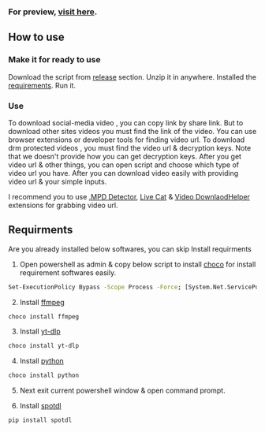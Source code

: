 ### For preview, <a href="https://github.com/asur-pbs/Media-Downloader">visit here</a>.

## How to use

### Make it for ready to use

Download the script from <a href="https://github.com/asur-pbs/Media-Downloader/releases">release</a> section. Unzip it in anywhere. Installed the <a href="https://github.com/asur-pbs/Media-Downloader#install-requirments">requirements</a>. Run it.

### Use

To download social-media video , you can copy link by share link. But to download other sites videos you must find the link of the video. You can use browser extensions or developer tools for finding video url. To download drm protected videos , you must find the video url & decryption keys.
Note that we doesn't provide how you can get decryption keys.
                                                               After you get video url & other things, you can open script and choose which type of video url you have. After you can download video easily with providing video url & your simple inputs.
                                                               
                                                               
I recommend you to use <a href="https://chrome.google.com/webstore/detail/mpd-detector/lpoohbdbmggiknlpcmhhdkpaclfcdapk">.MPD Detector</a>, <a href="https://chrome.google.com/webstore/detail/live-cat/cofmpiaddiioohphmmgjnbcpfoiknnkh">Live Cat</a> & <a href="https://microsoftedge.microsoft.com/addons/detail/video-downloadhelper/jmkaglaafmhbcpleggkmaliipiilhldn">Video DownlaodHelper</a> extensions for grabbing video url.

## Requirments

Are you already installed below softwares, you can skip Install requirments

1. Open powershell as admin & copy below script to install <a href="https://chocolatey.org">choco</a> for install requirement softwares easily.

```sh
Set-ExecutionPolicy Bypass -Scope Process -Force; [System.Net.ServicePointManager]::SecurityProtocol = [System.Net.ServicePointManager]::SecurityProtocol -bor 3072; iex ((New-Object System.Net.WebClient).DownloadString('https://community.chocolatey.org/install.ps1'))
```

2. Install <a href="https://ffmpeg.org">ffmpeg</a>

```sh
choco install ffmpeg
```

3. Install <a href="https://github.com/yt-dlp/yt-dlp">yt-dlp</a>

```sh
choco install yt-dlp
```

4. Install <a href="https://www.python.org">python</a>

```sh
choco install python
```

5. Next exit current powershell window & open command prompt.

6. Install <a href="https://github.com/spotDL/spotify-downloader">spotdl</a>
```sh
pip install spotdl
```
